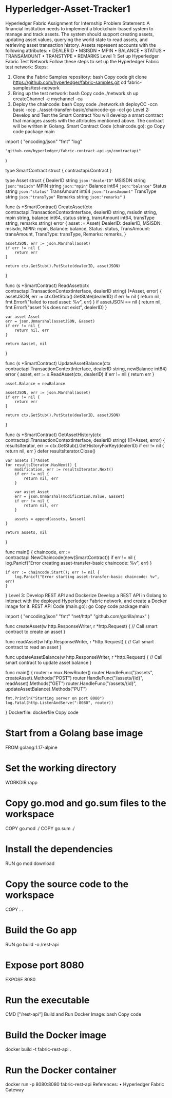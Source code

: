 # Hyperledger-Asset-Tracker1
Hyperledger Fabric Assignment for Internship
Problem Statement:
A financial institution needs to implement a blockchain-based system to manage and track assets. The system should support creating assets, updating asset values, querying the world state to read assets, and retrieving asset transaction history. Assets represent accounts with the following attributes:
•	DEALERID
•	MSISDN
•	MPIN
•	BALANCE
•	STATUS
•	TRANSAMOUNT
•	TRANSTYPE
•	REMARKS
Level 1: Set up Hyperledger Fabric Test Network
Follow these steps to set up the Hyperledger Fabric test network:
Steps:
1.	Clone the Fabric Samples repository:
bash
Copy code
git clone https://github.com/hyperledger/fabric-samples.git
cd fabric-samples/test-network
2.	Bring up the test network:
bash
Copy code
./network.sh up createChannel -c mychannel -ca
3.	Deploy the chaincode:
bash
Copy code
./network.sh deployCC -ccn basic -ccp ../asset-transfer-basic/chaincode-go -ccl go
Level 2: Develop and Test the Smart Contract
You will develop a smart contract that manages assets with the attributes mentioned above. The contract will be written in Golang.
Smart Contract Code (chaincode.go):
go
Copy code
package main

import (
    "encoding/json"
    "fmt"
    "log"

    "github.com/hyperledger/fabric-contract-api-go/contractapi"
)

type SmartContract struct {
    contractapi.Contract
}

type Asset struct {
    DealerID    string `json:"dealerID"`
    MSISDN      string `json:"msisdn"`
    MPIN        string `json:"mpin"`
    Balance     int64  `json:"balance"`
    Status      string `json:"status"`
    TransAmount int64  `json:"transAmount"`
    TransType   string `json:"transType"`
    Remarks     string `json:"remarks"`
}

func (s *SmartContract) CreateAsset(ctx contractapi.TransactionContextInterface, dealerID string, msisdn string, mpin string, balance int64, status string, transAmount int64, transType string, remarks string) error {
    asset := Asset{
        DealerID:    dealerID,
        MSISDN:      msisdn,
        MPIN:        mpin,
        Balance:     balance,
        Status:      status,
        TransAmount: transAmount,
        TransType:   transType,
        Remarks:     remarks,
    }

    assetJSON, err := json.Marshal(asset)
    if err != nil {
        return err
    }

    return ctx.GetStub().PutState(dealerID, assetJSON)
}

func (s *SmartContract) ReadAsset(ctx contractapi.TransactionContextInterface, dealerID string) (*Asset, error) {
    assetJSON, err := ctx.GetStub().GetState(dealerID)
    if err != nil {
        return nil, fmt.Errorf("failed to read asset: %v", err)
    }
    if assetJSON == nil {
        return nil, fmt.Errorf("asset %s does not exist", dealerID)
    }

    var asset Asset
    err = json.Unmarshal(assetJSON, &asset)
    if err != nil {
        return nil, err
    }

    return &asset, nil
}

func (s *SmartContract) UpdateAssetBalance(ctx contractapi.TransactionContextInterface, dealerID string, newBalance int64) error {
    asset, err := s.ReadAsset(ctx, dealerID)
    if err != nil {
        return err
    }

    asset.Balance = newBalance

    assetJSON, err := json.Marshal(asset)
    if err != nil {
        return err
    }

    return ctx.GetStub().PutState(dealerID, assetJSON)
}

func (s *SmartContract) GetAssetHistory(ctx contractapi.TransactionContextInterface, dealerID string) ([]*Asset, error) {
    resultsIterator, err := ctx.GetStub().GetHistoryForKey(dealerID)
    if err != nil {
        return nil, err
    }
    defer resultsIterator.Close()

    var assets []*Asset
    for resultsIterator.HasNext() {
        modification, err := resultsIterator.Next()
        if err != nil {
            return nil, err
        }

        var asset Asset
        err = json.Unmarshal(modification.Value, &asset)
        if err != nil {
            return nil, err
        }

        assets = append(assets, &asset)
    }

    return assets, nil
}

func main() {
    chaincode, err := contractapi.NewChaincode(new(SmartContract))
    if err != nil {
        log.Panicf("Error creating asset-transfer-basic chaincode: %v", err)
    }

    if err := chaincode.Start(); err != nil {
        log.Panicf("Error starting asset-transfer-basic chaincode: %v", err)
    }
}
Level 3: Develop REST API and Dockerize
Develop a REST API in Golang to interact with the deployed Hyperledger Fabric network, and create a Docker image for it.
REST API Code (main.go):
go
Copy code
package main

import (
    "encoding/json"
    "fmt"
    "net/http"
    "github.com/gorilla/mux"
)

func createAsset(w http.ResponseWriter, r *http.Request) {
    // Call smart contract to create an asset
}

func readAsset(w http.ResponseWriter, r *http.Request) {
    // Call smart contract to read an asset
}

func updateAssetBalance(w http.ResponseWriter, r *http.Request) {
    // Call smart contract to update asset balance
}

func main() {
    router := mux.NewRouter()
    router.HandleFunc("/assets", createAsset).Methods("POST")
    router.HandleFunc("/assets/{id}", readAsset).Methods("GET")
    router.HandleFunc("/assets/{id}", updateAssetBalance).Methods("PUT")
    
    fmt.Println("Starting server on port 8080")
    log.Fatal(http.ListenAndServe(":8080", router))
}
Dockerfile:
dockerfile
Copy code
# Start from a Golang base image
FROM golang:1.17-alpine

# Set the working directory
WORKDIR /app

# Copy go.mod and go.sum files to the workspace
COPY go.mod ./
COPY go.sum ./

# Install the dependencies
RUN go mod download

# Copy the source code to the workspace
COPY . .

# Build the Go app
RUN go build -o /rest-api

# Expose port 8080
EXPOSE 8080

# Run the executable
CMD ["/rest-api"]
Build and Run Docker Image:
bash
Copy code
# Build the Docker image
docker build -t fabric-rest-api .

# Run the Docker container
docker run -p 8080:8080 fabric-rest-api
References:
•	Hyperledger Fabric Gateway
